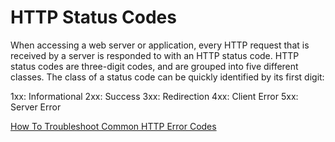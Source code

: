 # HTTP Status Codes  

When accessing a web server or application, every HTTP request that is received by a server is responded to with an HTTP status code. HTTP status codes are three-digit codes, and are grouped into five different classes. The class of a status code can be quickly identified by its first digit:

1xx: Informational
2xx: Success
3xx: Redirection
4xx: Client Error
5xx: Server Error  


[How To Troubleshoot Common HTTP Error Codes](https://www.digitalocean.com/community/tutorials/how-to-troubleshoot-common-http-error-codes)  
